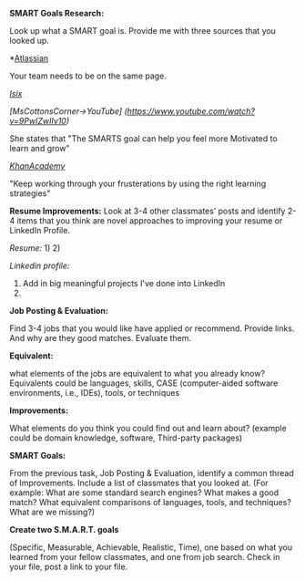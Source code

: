 **SMART Goals Research:**

Look up what a SMART goal is. Provide me with three sources that you looked up.

*[Atlassian](https://www.atlassian.com/blog/productivity/how-to-write-smart-goals)

Your team needs to be on the same page.

*[Isix](https://www.isixsigma.com/dictionary/smart/)*



*[MsCottonsCorner->YouTube] (https://www.youtube.com/watch?v=9PwIZwIIv10)*

She states that "The SMARTS goal can help you feel more Motivated to learn and grow"


*[KhanAcademy](https://www.khanacademy.org/college-careers-more/learnstorm-growth-mindset-activities-us/elementary-and-middle-school-activities/setting-goals/v/learnstorm-growth-mindset-how-to-write-a-smart-goal)*

"Keep working through your frusterations by using the right learning strategies"


**Resume Improvements:**
 Look at 3-4 other classmates’ posts and identify 2-4 items that you think are novel approaches to improving your resume or LinkedIn Profile.

*Resume:*
1) 
2) 
 
*Linkedin profile:*

 1) Add in big meaningful projects I've done into LinkedIn
 2) 




**Job Posting & Evaluation:**

 Find 3-4 jobs that you would like have applied or recommend. Provide links. And why are they good matches. Evaluate them.


**Equivalent:**

 what elements of the jobs are equivalent to what you already know? Equivalents could be languages, skills, CASE (computer-aided software environments, i.e., IDEs), tools, or techniques

**Improvements:**

 What elements do you think you could find out and learn about? (example could be domain knowledge, software, Third-party packages)


**SMART Goals:**

From the previous task, Job Posting & Evaluation, identify a common thread of Improvements. Include a list of classmates that you looked at. (For example: What are some standard search engines? What makes a good match? What equivalent comparisons of languages, tools, and techniques? What are we missing?)

**Create two S.M.A.R.T. goals**

(Specific, Measurable, Achievable, Realistic, Time), one based on what you learned from your fellow classmates, and one from job search.
Check in your file, post a link to your file.
